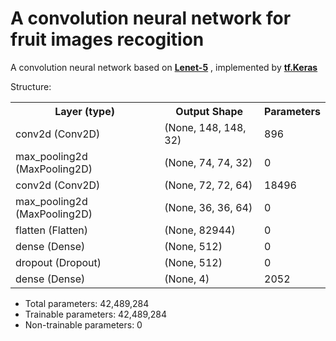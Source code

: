 <!DOCTYPE html>
<html>

<head>
</head>

<body>
    <h1>A convolution neural network for fruit images recogition</h1>
    <p>A convolution neural network based on <a href="http://yann.lecun.com/exdb/lenet/"><b>Lenet-5</b></a>
        , implemented by <a href="https://www.tensorflow.org/api_docs/python/tf/keras"><b>tf.Keras</b></a></p>
    <p>Structure:</p>
    <table>
        <tr>
            <th>Layer (type)</th>
            <th>Output Shape</th>
            <th>Parameters</th>
        </tr>
        <tr style = "text-align": center>
            <td>conv2d (Conv2D)</td>
            <td>(None, 148, 148, 32)</td>
            <td>896</td>
        </tr>
        <tr>
            <td>max_pooling2d (MaxPooling2D)</td>
            <td>(None, 74, 74, 32)</td>
            <td>0</td>
        </tr>
        <tr>
            <td>conv2d (Conv2D)</td>
            <td>(None, 72, 72, 64)</td>
            <td>18496</td>
        </tr>
        <tr>
            <td>max_pooling2d (MaxPooling2D)</td>
            <td>(None, 36, 36, 64)</td>
            <td>0</td>
        </tr>
        <tr>
            <td>flatten (Flatten)</td>
            <td>(None, 82944)</td>
            <td>0</td>
        </tr>
        <tr>
            <td>dense (Dense)</td>
            <td>(None, 512)</td>
            <td>0</td>
        </tr>
        <tr>
            <td>dropout (Dropout)</td>
            <td>(None, 512)</td>
            <td>0</td>
        </tr>
        <tr>
            <td>dense (Dense)</td>
            <td>(None, 4)</td>
            <td>2052</td>
        </tr>
    </table>
    <ul>
        <li>Total parameters: 42,489,284</li>
        <li>Trainable parameters: 42,489,284</li>
        <li>Non-trainable parameters: 0</li>
    </ul>
</body>

</html>
